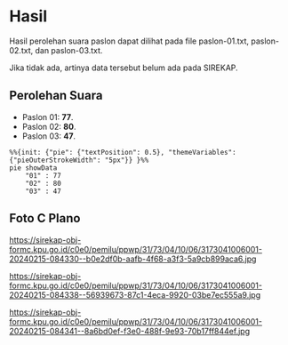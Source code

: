 # Hasil

Hasil perolehan suara paslon dapat dilihat pada file paslon-01.txt, paslon-02.txt, dan paslon-03.txt.

Jika tidak ada, artinya data tersebut belum ada pada SIREKAP.

## Perolehan Suara

 * Paslon 01: **77**.
 * Paslon 02: **80**.
 * Paslon 03: **47**.

```mermaid
%%{init: {"pie": {"textPosition": 0.5}, "themeVariables": {"pieOuterStrokeWidth": "5px"}} }%%
pie showData
    "01" : 77
    "02" : 80
    "03" : 47
```
## Foto C Plano

https://sirekap-obj-formc.kpu.go.id/c0e0/pemilu/ppwp/31/73/04/10/06/3173041006001-20240215-084330--b0e2df0b-aafb-4f68-a3f3-5a9cb899aca6.jpg

https://sirekap-obj-formc.kpu.go.id/c0e0/pemilu/ppwp/31/73/04/10/06/3173041006001-20240215-084338--56939673-87c1-4eca-9920-03be7ec555a9.jpg

https://sirekap-obj-formc.kpu.go.id/c0e0/pemilu/ppwp/31/73/04/10/06/3173041006001-20240215-084341--8a6bd0ef-f3e0-488f-9e93-70b17ff844ef.jpg
